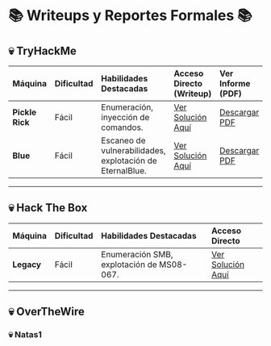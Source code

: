 # 📚 Writeups y Reportes Formales 📚

## 💀 TryHackMe

| Máquina | Dificultad | Habilidades Destacadas | Acceso Directo (Writeup) | Ver Informe (PDF) |
| :--- | :--- | :--- | :--- | :--- |
| **Pickle Rick** | Fácil | Enumeración, inyección de comandos. | [Ver Solución Aquí](TryHackMe/Pickle_Rick.md) | [Descargar PDF](TryHackMe/Pickle_Rick_Informe.pdf) |
| **Blue** | Fácil | Escaneo de vulnerabilidades, explotación de EternalBlue. | [Ver Solución Aquí](TryHackMe/Blue.md) | [Descargar PDF](TryHackMe/Blue_Informe.pdf) |
---

## 💀 Hack The Box

| Máquina | Dificultad | Habilidades Destacadas | Acceso Directo |
| :--- | :--- | :--- | :--- |
| **Legacy** | Fácil | Enumeración SMB, explotación de MS08-067. | [Ver Solución Aquí](HackTheBox/Legacy.md) |

---

## 💀 OverTheWire
### 💀 Natas1
